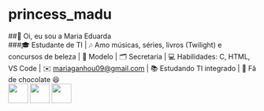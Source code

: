 # princess_madu
##👋 Oi, eu sou a Maria Eduarda    
###🎓 Estudante de TI | 🎶 Amo músicas, séries, livros (Twilight) e concursos de beleza | 👠 Modelo | 🗂️ Secretaria | 💻 Habilidades: C, HTML, VS Code | ✉️ mariaganhou09@gmail.com | 📚 Estudando TI integrado | 🍫 Fã de chocolate 😆    
<img loading="lazy" src="https://cdn.jsdelivr.net/gh/devicons/devicon/icons/java/java-original.svg" width="40" height="40"/> <img loading="lazy" src="https://cdn.jsdelivr.net/gh/devicons/devicon/icons/linux/linux-original.svg" width="40" height="40"/>
<img loading="lazy" src="https://cdn.jsdelivr.net/gh/devicons/devicon/icons/git/git-original.svg" width="40" height="40"/>
